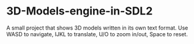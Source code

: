 # 3D-Models-engine-in-SDL2
A small project that shows 3D models written in its own text format. Use WASD to navigate, IJKL to translate, U/O to zoom in/out, Space to reset.
